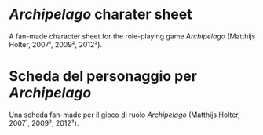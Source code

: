 # *Archipelago* charater sheet

A fan-made character sheet for the role-playing game *Archipelago* (Matthijs Holter, 2007¹, 2009², 2012³).

# Scheda del personaggio per *Archipelago*

Una scheda fan-made per il gioco di ruolo *Archipelago* (Matthijs Holter, 2007¹, 2009², 2012³).
